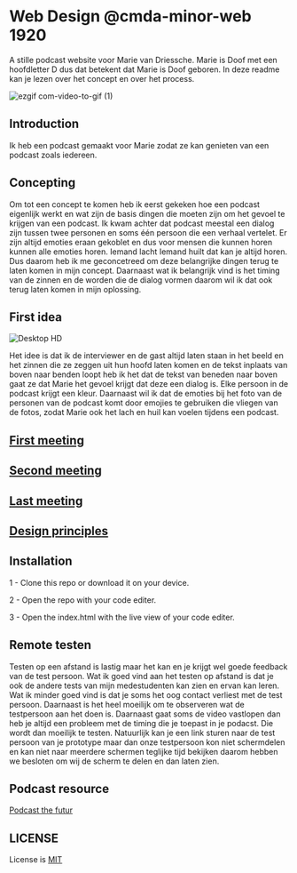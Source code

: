 # Web Design @cmda-minor-web 1920
A stille podcast website voor Marie van Driessche. Marie is Doof met een hoofdletter D dus dat betekent dat Marie is Doof geboren. In deze readme kan je lezen over het concept en over het process.


![ezgif com-video-to-gif (1)](https://user-images.githubusercontent.com/45425087/80096239-89e88a00-8569-11ea-9589-9ad39eb0afb8.gif)

## Introduction
Ik heb een podcast gemaakt voor Marie zodat ze kan genieten van een podcast zoals iedereen.

## Concepting 
Om tot een concept te komen heb ik eerst gekeken hoe een podcast eigenlijk werkt en wat zijn de basis dingen die moeten zijn om het gevoel te krijgen van een podcast. Ik kwam achter dat podcast meestal een dialog zijn tussen twee personen en soms één persoon die een verhaal vertelet. Er zijn altijd emoties eraan gekoblet en dus voor mensen die kunnen horen kunnen alle emoties horen. Iemand lacht Iemand huilt dat kan je altijd horen. Dus daarom heb ik me geconcetreed om deze belangrijke dingen terug te laten komen in mijn concept. Daarnaast wat ik belangrijk vind is het timing van de zinnen en de worden die de dialog vormen daarom wil ik dat ook terug laten komen in mijn oplossing.

## First idea
![Desktop HD](https://user-images.githubusercontent.com/45425087/79353885-f517d800-7f3b-11ea-8a70-b9e2d1e36394.png)

Het idee is dat ik de interviewer en de gast altijd laten staan in het beeld en het zinnen die ze zeggen uit hun hoofd laten komen en de tekst inplaats van boven naar benden loopt heb ik het dat de tekst van beneden naar boven gaat ze dat Marie het gevoel krijgt dat deze een dialog is. Elke persoon in de podcast krijgt een kleur. Daarnaast wil ik dat de emoties bij het foto van de personen van de podcast komt door emojies te gebruiken die vliegen van de fotos, zodat Marie ook het lach en huil kan voelen tijdens een podcast.

## [First meeting](https://github.com/MohamadAlGhorani/web-design-1920/wiki/First-meeting) 
## [Second meeting](https://github.com/MohamadAlGhorani/web-design-1920/wiki/Second-meeting)
## [Last meeting](https://github.com/MohamadAlGhorani/web-design-1920/wiki/Last-meeting)
## [Design principles](https://github.com/MohamadAlGhorani/web-design-1920/wiki/Design-principles)

## Installation
1 - Clone this repo or download it on your device.

2 - Open the repo with your code editer.

3 - Open the index.html with the live view of your code editer.

## Remote testen
Testen op een afstand is lastig maar het kan en je krijgt wel goede feedback van de test persoon.
Wat ik goed vind aan het testen op afstand is dat je ook de andere tests van mijn medestudenten kan zien en ervan kan leren.
Wat ik minder goed vind is dat je soms het oog contact verliest met de test persoon. Daarnaast is het heel moeilijk om te observeren wat de testpersoon aan het doen is. Daarnaast gaat soms de video vastlopen dan heb je altijd een probleem met de timing die je toepast in je podacst. Die wordt dan moeilijk te testen. Natuurlijk kan je een link sturen naar de test persoon van je prototype maar dan onze testpersoon kon niet schermdelen en kan niet naar meerdere schermen teglijke tijd bekijken daarom hebben we besloten om wij de scherm te delen en dan laten zien.

## Podcast resource
[Podcast the futur](https://thefutur.com/podcast/075-deep-dive-vulnerability-human-connection)

## LICENSE
License is [MIT](https://github.com/MohamadAlGhorani/web-design-1920/blob/master/LICENSE)
